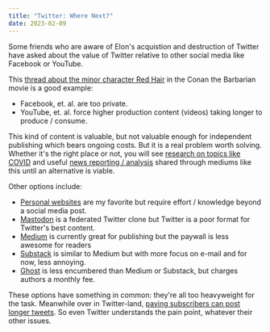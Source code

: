 ```yaml
---
title: "Twitter: Where Next?"
date: 2023-02-09
---
```


Some friends who are aware of Elon's acquistion and destruction of Twitter have asked about the value of Twitter relative to other social media like Facebook or YouTube. 

This [thread about the minor character Red Hair](https://twitter.com/hradzka/status/1611489902570639361) in the Conan the Barbarian movie is a good example:

- Facebook, et. al. are too private. 
- YouTube, et. al. force higher production content (videos) taking longer to produce / consume.

This kind of content is valuable, but not valuable enough for independent publishing which bears ongoing costs. But it is a real problem worth solving. Whether it's the right place or not, you will see [research on topics like COVID](https://twitter.com/EricTopol/status/1332771238771630080) and useful [news reporting / analysis](https://twitter.com/NateSilver538) shared through mediums like this until an alternative is viable.

Other options include:

- [Personal websites](https://neocities.org) are my favorite but require effort / knowledge beyond a social media post.
- [Mastodon](https://joinmastodon.org) is a federated Twitter clone but Twitter is a poor format for Twitter's best content.
- [Medium](https://medium.com) is currently great for publishing but the paywall is less awesome for readers
- [Substack](https://substack.com) is similar to Medium but with more focus on e-mail and for now, less annoying.
- [Ghost](https://ghost.org) is less encumbered than Medium or Substack, but charges authors a monthly fee.

These options have something in common: they're all too heavyweight for the task. Meanwhile over in Twitter-land, [paying subscribers can post longer tweets](https://www.theverge.com/2023/2/8/23591472/twitter-blue-subscribers-longer-tweets-4000-characters). So even Twitter understands the pain point, whatever their other issues.


